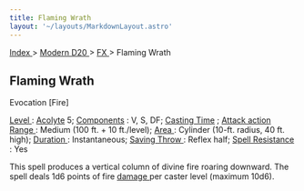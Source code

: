 ```yaml
---
title: Flaming Wrath
layout: '~/layouts/MarkdownLayout.astro'
---
```


[ Index ](/) > [ Modern D20 ](/modern.d20.srd) > [ FX ](/modern.d20.srd/fx) > Flaming Wrath

##  Flaming Wrath

Evocation [Fire]

[ Level ](/modern.d20.srd/fx/level) : [ Acolyte](/modern.d20.srd/classes/advanced/acolyte) 5; [ Components](/modern.d20.srd/fx/components) : V, S, DF; [ Casting Time](/modern.d20.srd/fx/casting.time) ; [ Attack action](/modern.d20.srd/combat/attack.actions) [ Range ](/modern.d20.srd/fx/range) :
Medium (100 ft. + 10 ft./level); [ Area ](/modern.d20.srd/fx/area) : Cylinder
(10-ft. radius, 40 ft. high); [ Duration ](/modern.d20.srd/fx/duration) :
Instantaneous; [ Saving Throw ](/modern.d20.srd/basics/saving.throws) : Reflex
half; [ Spell Resistance ](/modern.d20.srd/special.abilities/spell.resistance)
: Yes

This spell produces a vertical column of divine fire roaring downward. The
spell deals 1d6 points of fire [ damage ](/modern.d20.srd/combat/damage) per
caster level (maximum 10d6).


